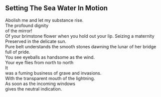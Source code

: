 Setting The Sea Water In Motion
-------------------------------
Abolish me and let my substance rise.  
The profound dignity  
of the mirror!  
Of your brimstone flower when you hold out your lip. Seizing a maternity  
Preserved in the delicate sun.  
Pure belt understands the smooth stones dawning the lunar of her bridge full of pride.  
You see eyeballs as handsome as the wind.  
Your eye flies from north to north  
It  
was a fuming business of grave and invasions.  
With the transparent mouth of the lightning.  
As soon as the incoming windows  
gives the neutral indication.  
